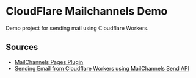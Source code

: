 # CloudFlare Mailchannels Demo
Demo project for sending mail using Cloudflare Workers.

## Sources
* [MailChannels Pages Plugin](https://developers.cloudflare.com/pages/functions/plugins/mailchannels/)
* [Sending Email from Cloudflare Workers using MailChannels Send API](https://support.mailchannels.com/hc/en-us/articles/4565898358413-Sending-Email-from-Cloudflare-Workers-using-MailChannels-Send-API)

